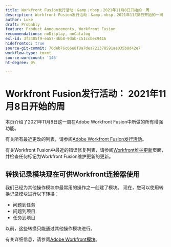 ```yaml
---
title: Workfront Fusion发行活动：&amp；nbsp；2021年11月8日开始的一周
description: Workfront Fusion发行活动：&amp；nbsp；2021年11月8日开始的一周
author: Luke
draft: Probably
feature: Product Announcements, Workfront Fusion
recommendations: noDisplay, noCatalog
exl-id: 3f3405f9-ea57-4bb8-9dab-c51ccbec9416
hidefromtoc: true
source-git-commit: 76deb76c66e8f8a7dea721378591ae035b8d42e7
workflow-type: tm+mt
source-wordcount: '146'
ht-degree: 0%

---
```


# Workfront Fusion发行活动： 2021年11月8日开始的周

本页介绍了2021年11月8日这一周在Adobe Workfront Fusion中所做的所有增强功能。

有关所有最近更改的列表，请参阅[Adobe Workfront Fusion发行活动](../../../product-announcements/product-releases/fusion-release-activity/fusion-release-activity.md)。

有关Workfront Fusion中最近的错误修复列表，请参阅[Workfront维护更新](https://experienceleague.adobe.com/docs/workfront-known-issues/releases/current-updates.html)页面，并检查任何标记为Workfront Fusion维护更新的更新。

## 转换记录模块现在可供Workfront连接器使用

我们已经为其他操作模块中最常用的操作之一创建了模块。 现在，您可以使用转换记录模块进行以下转换：

* 问题到任务
* 问题到项目
* 任务到项目

以前，这些转换只能通过其他操作模块进行。

有关详细信息，请参阅[Adobe Workfront模块](../../../workfront-fusion/apps-and-their-modules/workfront-modules.md)。
